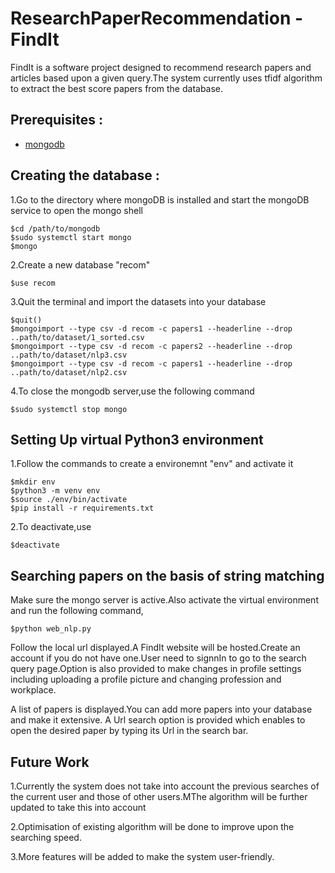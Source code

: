 # ResearchPaperRecommendation - FindIt

FindIt is a software project designed to recommend research papers and articles based upon a given query.The system currently uses tfidf algorithm to extract the best score papers from the database.

## Prerequisites :
- [mongodb](https://docs.mongodb.com/manual/administration/install-community/)

## Creating the database :
1.Go to the directory where mongoDB is installed and start the mongoDB service to open the mongo shell
```
$cd /path/to/mongodb
$sudo systemctl start mongo
$mongo
```
2.Create a new database "recom" 
```
$use recom
```
3.Quit the terminal and import the datasets into your database
```
$quit()
$mongoimport --type csv -d recom -c papers1 --headerline --drop ..path/to/dataset/1_sorted.csv
$mongoimport --type csv -d recom -c papers2 --headerline --drop ..path/to/dataset/nlp3.csv
$mongoimport --type csv -d recom -c papers1 --headerline --drop ..path/to/dataset/nlp2.csv
```
4.To close the mongodb server,use the following command
```
$sudo systemctl stop mongo
```
## Setting Up virtual Python3 environment
1.Follow the commands to create a environemnt "env" and activate it
```
$mkdir env
$python3 -m venv env
$source ./env/bin/activate
$pip install -r requirements.txt
```
2.To deactivate,use
```
$deactivate
```
## Searching papers on the basis of string matching
Make sure the mongo server is active.Also activate the virtual environment and run the following command,
```
$python web_nlp.py
```
Follow the local url displayed.A FindIt website will be hosted.Create an account if you do not have one.User need to signnIn to go to the search query page.Option is also provided to make changes in profile settings including uploading a profile picture and changing profession and workplace.

A list of papers is displayed.You can add more papers into your database and make it extensive.
A Url search option is provided which enables to open the desired paper by typing its Url in the search bar.

## Future Work

1.Currently the system does not take into account the previous searches of the current user and those of other users.MThe algorithm will be further updated to take this into account

2.Optimisation of existing algorithm will be done to improve upon the searching speed.

3.More features will be added to make the system user-friendly.
